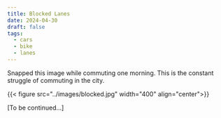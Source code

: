 ```yaml
---
title: Blocked Lanes
date: 2024-04-30
draft: false
tags:
  - cars
  - bike
  - lanes
---
```


Snapped this image while commuting one morning. This is the constant struggle of commuting in the city.

{{< figure src="../images/blocked.jpg" width="400" align="center">}}

<!-- ![Blocked Lanes](../images/blocked.jpg) -->

[To be continued...]
